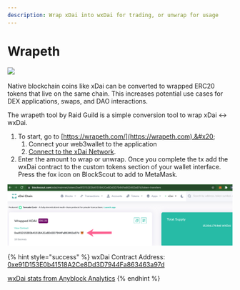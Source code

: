 ```yaml
---
description: Wrap xDai into wxDai for trading, or unwrap for usage
---
```


# Wrapeth

![](../../.gitbook/assets/wrapeth.png)

Native blockchain coins like xDai can be converted to wrapped ERC20 tokens that live on the same chain. This increases potential use cases for DEX applications, swaps, and DAO interactions.

The wrapeth tool by Raid Guild is a simple conversion tool to wrap xDai <-> wxDai.

1. To start, go to [https://wrapeth.com/](https://wrapeth.com).&#x20;
   1. Connect your web3wallet to the application
   2. [Connect to the xDai Network](../wallets/metamask/metamask-setup.md).&#x20;
2. Enter the amount to wrap or unwrap. Once you complete the tx add the wxDai contract to the custom tokens section of your wallet interface. Press the fox icon on BlockScout to add to MetaMask.

![](<../../.gitbook/assets/add wx-dai.png>)

{% hint style="success" %}
wxDai Contract Address:[ 0xe91D153E0b41518A2Ce8Dd3D7944Fa863463a97d](https://blockscout.com/xdai/mainnet/address/0xe91D153E0b41518A2Ce8Dd3D7944Fa863463a97d/transactions)

[wxDai stats from Anyblock Analytics](https://dashboards.anyblock.tools/ethereum/poa/xdai/token-metrics/0xe91D153E0b41518A2Ce8Dd3D7944Fa863463a97d/?start\_date=2021-05-01\&end\_date=2021-09-20\&chunk\_size=day)
{% endhint %}
